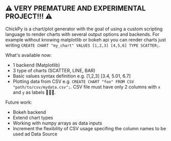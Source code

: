 ## ⚠️ VERY PREMATURE AND EXPERIMENTAL PROJECT!!! ⚠️

ChickPy is a chart/plot generator with the goal of using a custom scripting language to render charts with several output options and backends. 
For example without knowing matplotlib or bokeh api you can render charts just writing `CREATE CHART "my_chart" VALUES [1,2,3] [4,5,6] TYPE SCATTER;`.

What's available now:
- 1 backend (Matplotlib)
- 3 type of charts (SCATTER, LINE, BAR)
- Basic values syntax definition e.g. [1,2,3] [3.4, 5.01, 6.7]
- Plotting data from CSV e.g. `CREATE CHART "foo" FROM CSV "path/to/csv/mydata.csv";`. CSV file must have only 2 columns with `x` and `y` as labels 🤷🏼‍♂️.

Future work:
- Bokeh backend
- Extend chart types
- Working with numpy arrays as data inputs
- Increment the flexibility of CSV usage specifing the column names to be used ad Data Source

